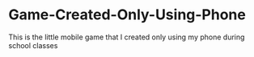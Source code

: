 # Game-Created-Only-Using-Phone
This is the little mobile game that I created only using my phone during school classes
